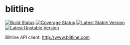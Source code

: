 # blitline

[![Build Status](https://travis-ci.org/detailnet/blitline.svg?branch=master)](https://travis-ci.org/detailnet/blitline)
[![Coverage Status](https://img.shields.io/coveralls/detailnet/blitline.svg)](https://coveralls.io/r/detailnet/blitline)
[![Latest Stable Version](https://poser.pugx.org/detailnet/blitline/v/stable.svg)](https://packagist.org/packages/detailnet/blitline)
[![Latest Unstable Version](https://poser.pugx.org/detailnet/blitline/v/unstable.svg)](https://packagist.org/packages/detailnet/blitline)

Blitline API client. http://www.blitline.com
